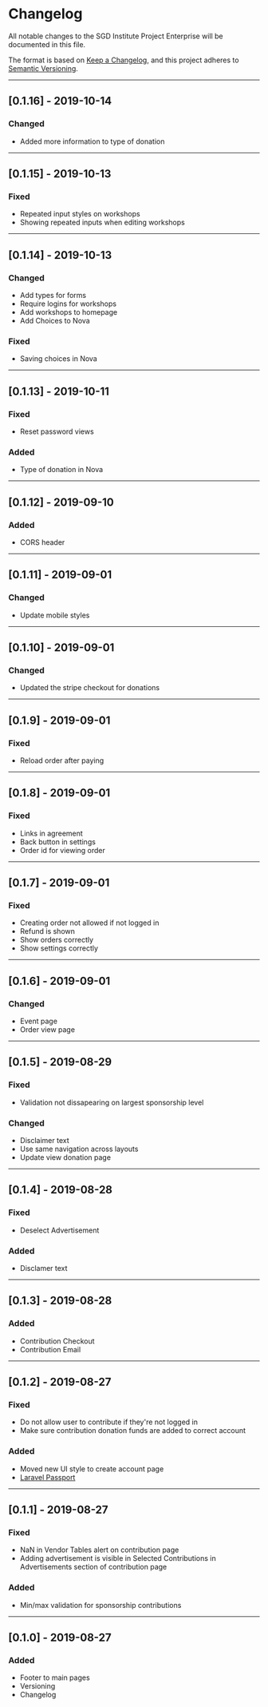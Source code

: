 # Changelog

All notable changes to the SGD Institute Project Enterprise will be documented in this file.

The format is based on [Keep a Changelog](https://keepachangelog.com/en/1.0.0/),
and this project adheres to [Semantic Versioning](https://semver.org/spec/v2.0.0.html).

___

## [0.1.16] - 2019-10-14

### Changed

- Added more information to type of donation

___

## [0.1.15] - 2019-10-13

### Fixed

- Repeated input styles on workshops
- Showing repeated inputs when editing workshops

___

## [0.1.14] - 2019-10-13

### Changed

- Add types for forms
- Require logins for workshops
- Add workshops to homepage
- Add Choices to Nova

### Fixed

- Saving choices in Nova

___

## [0.1.13] - 2019-10-11

### Fixed

- Reset password views

### Added

- Type of donation in Nova

___

## [0.1.12] - 2019-09-10

### Added

- CORS header

___

## [0.1.11] - 2019-09-01

### Changed

- Update mobile styles


___

## [0.1.10] - 2019-09-01

### Changed

- Updated the stripe checkout for donations

___

## [0.1.9] - 2019-09-01

### Fixed

- Reload order after paying

___

## [0.1.8] - 2019-09-01

### Fixed

- Links in agreement
- Back button in settings
- Order id for viewing order

___

## [0.1.7] - 2019-09-01

### Fixed

- Creating order not allowed if not logged in
- Refund is shown
- Show orders correctly
- Show settings correctly

___

## [0.1.6] - 2019-09-01

### Changed

- Event page
- Order view page

___

## [0.1.5] - 2019-08-29

### Fixed

- Validation not dissapearing on largest sponsorship level

### Changed

- Disclaimer text
- Use same navigation across layouts
- Update view donation page

___

## [0.1.4] - 2019-08-28

### Fixed

- Deselect Advertisement

### Added

- Disclamer text

___

## [0.1.3] - 2019-08-28

### Added

- Contribution Checkout
- Contribution Email

___

## [0.1.2] - 2019-08-27

### Fixed

- Do not allow user to contribute if they're not logged in
- Make sure contribution donation funds are added to correct account

### Added

- Moved new UI style to create account page
- [Laravel Passport](https://laravel.com/docs/5.8/passport)

___

## [0.1.1] - 2019-08-27

### Fixed

- NaN in Vendor Tables alert on contribution page
- Adding advertisement is visible in Selected Contributions in Advertisements section of contribution page

### Added

- Min/max validation for sponsorship contributions

___

## [0.1.0] - 2019-08-27

### Added

- Footer to main pages
- Versioning
- Changelog
